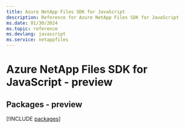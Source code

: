 ```yaml
---
title: Azure NetApp Files SDK for JavaScript
description: Reference for Azure NetApp Files SDK for JavaScript
ms.date: 01/30/2024
ms.topic: reference
ms.devlang: javascript
ms.service: netappfiles
---
```

# Azure NetApp Files SDK for JavaScript - preview
## Packages - preview
[!INCLUDE [packages](netapp-files-index.md)]